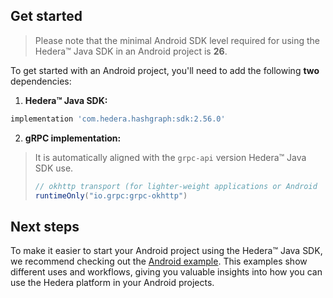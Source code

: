 ## Get started

> Please note that the minimal Android SDK level required for using the Hedera™ Java SDK in an Android project is **26**.

To get started with an Android project, you'll need to add the following **two** dependencies:

1. **Hedera™ Java SDK:**

```groovy
implementation 'com.hedera.hashgraph:sdk:2.56.0'
```

2. **gRPC implementation:**

> It is automatically aligned with the `grpc-api` version Hedera™ Java SDK use.
>
> ```groovy
> // okhttp transport (for lighter-weight applications or Android
> runtimeOnly("io.grpc:grpc-okhttp")
> ```

## Next steps

To make it easier to start your Android project using the Hedera™ Java SDK,
we recommend checking out the [Android example](../../example-android/README.md).
This examples show different uses and workflows,
giving you valuable insights into how you can use the Hedera platform in your Android projects.
